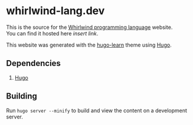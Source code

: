 # whirlwind-lang.dev

This is the source for the [Whirlwind programming language](https://github.com/ComedicChimera/whirlwind) website.  
You can find it hosted here *insert link*.

This website was generated with the [hugo-learn](https://learn.netlify.app/en/) theme using [Hugo](https://gohugo.io/).


## Dependencies

1. [Hugo](https://gohugo.io/getting-started/installing/)
## Building

Run `hugo server --minify` to build and view the content on a development server.
